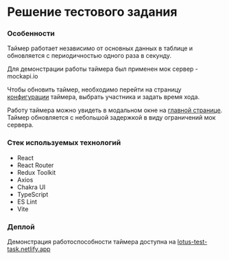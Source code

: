 # Решение тестового задания

### Особенности

Таймер работает независимо от основных данных в таблице и обновляется с периодичностью одного раза в секунду.

Для демонстрации работы таймера был применен мок сервер - mockapi.io

Чтобы обновить таймер, необходимо перейти на страницу [конфигурации](https://lotus-test-task.netlify.app/config) 
таймера, выбрать участника и задать время хода.

Работу таймера можно увидеть в модальном окне на [главной странице](https://lotus-test-task.netlify.app).
Таймер обновляется с небольшой задержкой в виду ограничений мок сервера.

### Стек используемых технологий

- React
- React Router
- Redux Toolkit
- Axios
- Chakra UI
- TypeScript
- ES Lint
- Vite

### Деплой

Демонстрация работоспособности таймера доступна на [lotus-test-task.netlify.app](https://lotus-test-task.netlify.app)
